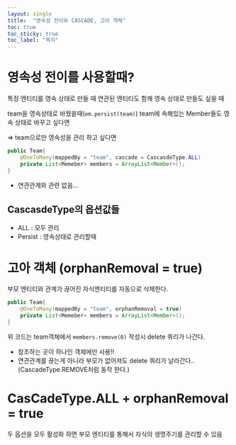 ```yaml
---
layout: single
title:  "영속성 전이와 CASCADE, 고아 객체"
toc: true
toc_sticky: true
toc_label: "목차"
---
```

# 영속성 전이를 사용할때?

특정 엔티티를 영속 상태로 만들 때 연관된 엔티티도 함께 영속 상태로 만들도 싶을 때

team을 영속상태로 바꿨을때(`em.persist(team)`) team에 속해있는 Member들도 영속 상태로 바꾸고 싶다면

⇒ team으로만 영속성을 관리 하고 싶다면

```java
public Team{
	@OneToMany(mappedBy = "team", cascade = CascasdeType.ALL)
	private List<Memeber> members = ArrayList<Member>();
}
```

- 연관관계와 관련 없음…

## CascasdeType의 옵션값들

- ALL : 모두 관리
- Persist : 영속상태로 관리할때

# 고아 객체 (orphanRemoval = true)

부모 엔티티와 관계가 끊어진 자식엔티티를 자동으로 삭제한다.

```java
public Team{
	@OneToMany(mappedBy = "team", orphanRemoval = true)
	private List<Memeber> members = ArrayList<Member>();
}
```

위 코드는 team객체에서 `members.remove(0)` 작성시 delete 쿼리가 나간다.

- 참조하는 곳이 하나인 객체에만 사용!!
- 연관관계를 끊는게 아니라 부모가 없어져도 delete 쿼리가 날라간다..
(CascadeType.REMOVE처럼 동작 한다.)

# CasCadeType.ALL + orphanRemoval = true

두 옵션을 모두 활성화 하면 부모 엔티티를 통해서 자식의 생명주기를 관리할 수 있음